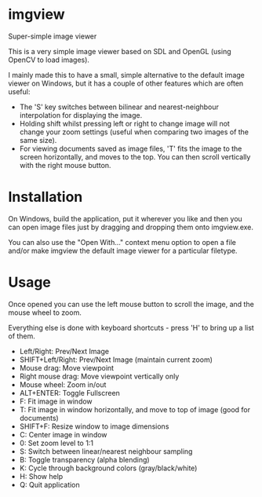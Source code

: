 # imgview
Super-simple image viewer

This is a very simple image viewer based on SDL and OpenGL (using OpenCV to load images).

I mainly made this to have a small, simple alternative to the default image viewer on Windows, but it has a couple of other features which are often useful:
* The 'S' key switches between bilinear and nearest-neighbour interpolation for displaying the image.
* Holding shift whilst pressing left or right to change image will not change your zoom settings (useful when comparing two images of the same size).
* For viewing documents saved as image files, 'T' fits the image to the screen horizontally, and moves to the top. You can then scroll vertically with the right mouse button.

# Installation

On Windows, build the application, put it wherever you like and then you can open image files just by dragging and dropping them onto imgview.exe.

You can also use the "Open With..." context menu option to open a file and/or make imgview the default image viewer for a particular filetype.

# Usage

Once opened you can use the left mouse button to scroll the image, and the mouse wheel to zoom.

Everything else is done with keyboard shortcuts - press 'H' to bring up a list of them.

* Left/Right: Prev/Next Image
* SHIFT+Left/Right: Prev/Next Image (maintain current zoom)
* Mouse drag: Move viewpoint
* Right mouse drag: Move viewpoint vertically only
* Mouse wheel: Zoom in/out
* ALT+ENTER: Toggle Fullscreen
* F: Fit image in window
* T: Fit image in window horizontally, and move to top of image (good for documents)
* SHIFT+F: Resize window to image dimensions
* C: Center image in window
* 0: Set zoom level to 1:1
* S: Switch between linear/nearest neighbour sampling
* B: Toggle transparency (alpha blending)
* K: Cycle through background colors (gray/black/white)
* H: Show help
* Q: Quit application
